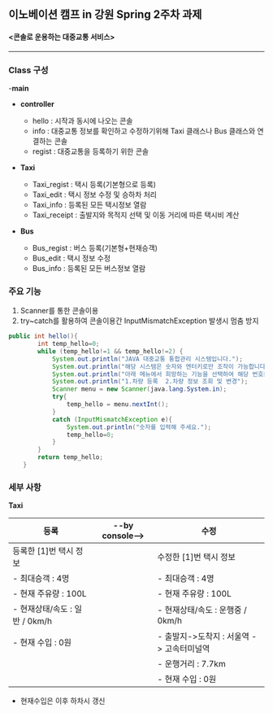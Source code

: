 이노베이션 캠프 in 강원 Spring 2주차 과제
--------------------------------------
#### <콘솔로 운용하는 대중교통 서비스>

***

### Class 구성

-**main**

- **controller**
  - hello : 시작과 동시에 나오는 콘솔
  - info : 대중교통 정보를 확인하고 수정하기위해 Taxi 클래스나 Bus 클래스와 연결하는 콘솔
  - regist : 대중교통을 등록하기 위한 콘솔

- **Taxi**
  - Taxi_regist : 택시 등록(기본형으로 등록)
  - Taxi_edit : 택시 정보 수정 및 승하차 처리
  - Taxi_info : 등록된 모든 택시정보 열람
  - Taxi_receipt : 출발지와 목적지 선택 및 이동 거리에 따른 택시비 계산

- **Bus**
  - Bus_regist : 버스 등록(기본형+현재승객)
  - Bus_edit : 택시 정보 수정
  - Bus_info : 등록된 모든 버스정보 열람
  
### 주요 기능

1. Scanner를 통한 콘솔이용
2. try~catch를 활용하여 콘솔이용간 InputMismatchException 발생시 멈춤 방지
```java
public int hello(){
        int temp_hello=0;
        while (temp_hello!=1 && temp_hello!=2) {
            System.out.println("JAVA 대중교통 통합관리 시스템입니다.");
            System.out.println("해당 시스템은 숫자와 엔터키로만 조작이 가능합니다.");
            System.out.println("아래 메뉴에서 희망하는 기능을 선택하여 해당 번호를 기입해주세요.");
            System.out.println("1.차량 등록  2.차량 정보 조회 및 변경");
            Scanner menu = new Scanner(java.lang.System.in);
            try{
                temp_hello = menu.nextInt();
            }
            catch (InputMismatchException e){
                System.out.println("숫자를 입력해 주세요.");
                temp_hello=0;
            }
        }
        return temp_hello;
    }
```

### 세부 사항
**Taxi**

|등록|--by console-->|수정|
|------------------|--------|---------------------|
|등록한 [1]번 택시 정보| |수정한 [1]번 택시 정보|
|- 최대승객 : 4명     | | - 최대승객 : 4명|
|- 현재 주유량 : 100L | |  - 현재 주유량 : 100L           |
|- 현재상태/속도 : 일반 / 0km/h|| - 현재상태/속도 : 운행중 / 0km/h |
|- 현재 수입 : 0원||- 출발지->도착지 : 서울역 -> 고속터미널역 |
|||- 운행거리 : 7.7km|
|||- 현재 수입 : 0원|

* 현재수입은 이후 하차시 갱신









